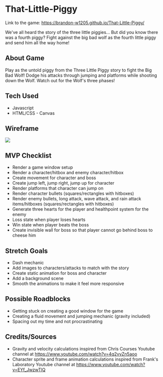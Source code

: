 # That-Little-Piggy

Link to the game: https://brandon-w1205.github.io/That-Little-Piggy/

We've all heard the story of the three little piggies... But did you know there was a fourth piggy?
Fight against the big bad wolf as the fourth little piggy and send him all the way home!

## About Game

Play as the untold piggy from the Three Little Piggy story to fight the Big Bad Wolf! Dodge his attacks through jumping and platforms while shooting down the Wolf. Watch out for the Wolf's three phases!

## Tech Used
* Javascript
* HTML/CSS - Canvas

## Wireframe

![](https://i.imgur.com/27YEVHC.png)

## MVP Checklist

* Render a game window setup
* Render a character/hitbox and enemy character/hitbox
* Create movement for character and boss
* Create jump left, jump right, jump up for character
* Render platforms that character can jump on
* Render character bullets (squares/rectangles with hitboxes)
* Render enemy bullets, long attack, wave attack, and rain attack items/hitboxes (squares/rectangles with hitboxes)
* Generate three hearts for the player and healthpoint system for the enemy
* Loss state when player loses hearts
* Win state when player beats the boss
* Create invisible wall for boss so that player cannot go behind boss to cheese him

## Stretch Goals

* Dash mechanic
* Add images to characters/attacks to match with the story
* Create static animation for boss and character
* Add a background scene
* Smooth the animations to make it feel more responsive

## Possible Roadblocks

* Getting stuck on creating a good window for the game
* Creating a fluid movement and jumping mechanic (gravity included)
* Spacing out my time and not procrastinating

## Credits/Sources

* Gravity and velocity calculations inspired from Chris Courses Youtube channel at https://www.youtube.com/watch?v=4q2vvZn5aoo
* Character sprite and frame animation calculations inspired from Frank's Laboratory Youtube channel at https://www.youtube.com/watch?v=EYf_JwzwTlQ
